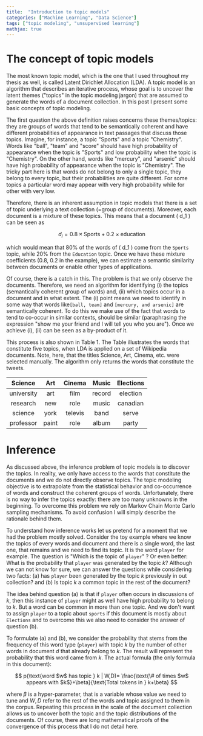 ```yaml
---
title:  "Introduction to topic models"
categories: ["Machine Learning", "Data Science"]
tags: ["topic modeling", "unsupervised learning"]
mathjax: true
---
```


<script type="text/x-mathjax-config">
  MathJax.Hub.Config({
    tex2jax: {
      inlineMath: [ ['$','$'], ["\\(","\\)"] ],
      processEscapes: true
    }
  });
</script>


# The concept of topic models
The most known topic model, which is the one that I used throughout my thesis as well, is called Latent Dirichlet Allocation (LDA). A topic model is an algorithm that describes an iterative process, whose goal is to uncover the latent themes ("topics" in the topic modeling jargon) that are assumed to generate the words of a document collection. In this post I present some basic concepts of topic modeling. 

The first question the above definition raises concerns these themes/topics: they are groups of words that tend to be semantically coherent and have different probabilities of appearance in text passages that discuss those topics. Imagine, for instance, a topic "Sports" and a topic "Chemistry". Words like "ball", "team" and "score" should have high probability of appearance when the topic is "Sports" and low probability when the topic is "Chemistry". On the other hand, words like "mercury", and "arsenic" should have high probability of appearance when the topic is "Chemistry". The tricky part here is that words do not belong to only a single topic, they belong to every topic, but their probabilities are quite different. For some topics a particular word may appear with very high probability while for other with very low.


Therefore, there is an inherent assumption in topic models that there is a set of topic underlying a text collection (=group of documents). Moreover, each document is a mixture of these topics. This means that a document \( d_1 \) can be seen as 

$$ d_i = 0.8\times\text{Sports} + 0.2\times\text{education}$$

which would mean that 80% of the words of  \( d_1 \) come from the `Sports` topic, while 20% from the `Education` topic. Once we have these mixture coefficients (0.8, 0.2 in the example), we can estimate a semantic similarity between documents or enable other types of applications. 


Of course, there is a catch in this. The problem is that we only observe the documents. Therefore, we need an algorithm for identifying (i) the topics (semantically coherent group of words)  and, (ii) which topics occur in a document and in what extent. The (i) point means we need to identify in some way that words like`[ball, team]` and `[mercury, and arsenic]` are semantically coherent. To do this we make use of the fact that words to tend to co-occur in similar contexts, should be similar (paraphrasing the expression "show me your friend and I will tell you who you are").  Once we achieve (i), (ii) can be seen as a by-product of it. 

This process is also shown in Table 1. The Table illustrates the words that constitute five topics, when LDA is applied on a set of Wikipedia documents. Note, here, that the titles Science, Art, Cinema, etc. were selected manually.  The algorithm only returns the words that constitute the tweets.

|Science | Art | Cinema | Music | Elections| 
|:-------------: | :--------------------------: | :---------------:| :---------------:|:---------------:|
| university | art | film | record | election |
| research | new | role | music | canadian |
| science| york | televis | band | serve |
| professor |paint|role|album|party |


# Inference

As discussed above, the inference problem  of topic models is to discover the topics. In reality, we only have access to the words that constitute the documents and we do not directly observe topics. The topic modeling objective is to extrapolate from the statistical behavior and co-occurrence of words and construct the coherent groups of words. 
Unfortunately, there is no way to infer the topics exactly: there are too many unknowns in the beginning. To overcome this problem we rely on Markov Chain Monte Carlo sampling mechanisms. To avoid confusion I will simply describe the rationale behind them. 

To understand how inference works let us pretend for a moment that we had the problem mostly solved. Consider the toy example where we know the topics of every words and document and there is a single word, the last one, that remains and we need to find its topic. It is the word `player` for example. The question is "Which is the topic of `player`" ? Or even better: What is the probability that `player` was  generated by the topic $k$?
Although we can not know for sure, we can answer the questions while considering two facts: (a) has `player` been generated by the topic $k$ previously in out collection? and (b) Is topic $k$ a common topic in the rest of the document? 

The idea behind question (a) is that if `player` often occurs in discussions of $k$, then this instance of `player` might as well have high probability to belong to $k$. But a word can be common in more than one topic. And we don't want to assign `player` to a topic about `sports` if this document is mostly about `Elections` and to overcome this we also need to consider the answer of question (b).

To formulate (a) and (b), we consider the probability that stems from the 
frequency of this word type (`player`) with topic $k$ by the number of other words in document $d$ that already belong to $k$. The result will represent the probability that this word came from $k$. The actual formula (the only formula in this document):

$$ p(\text{word $w$ has topic } k | W,D)= \frac{\text{\# of times $w$ appears with $k$}+\beta}{\text{Total tokens in } k+\beta} $$

where $\beta$ is a hyper-parameter, that is a variable whose value we need to tune and $W,D$ refer to the rest of the words and topic assigned to them in the corpus.
Repeating this process in the scale of the document collection allows us to uncover both the topic and the topic distributions of the  documents.  Of course, there are long mathematical proofs of the convergence of this process that I do not detail here. 


